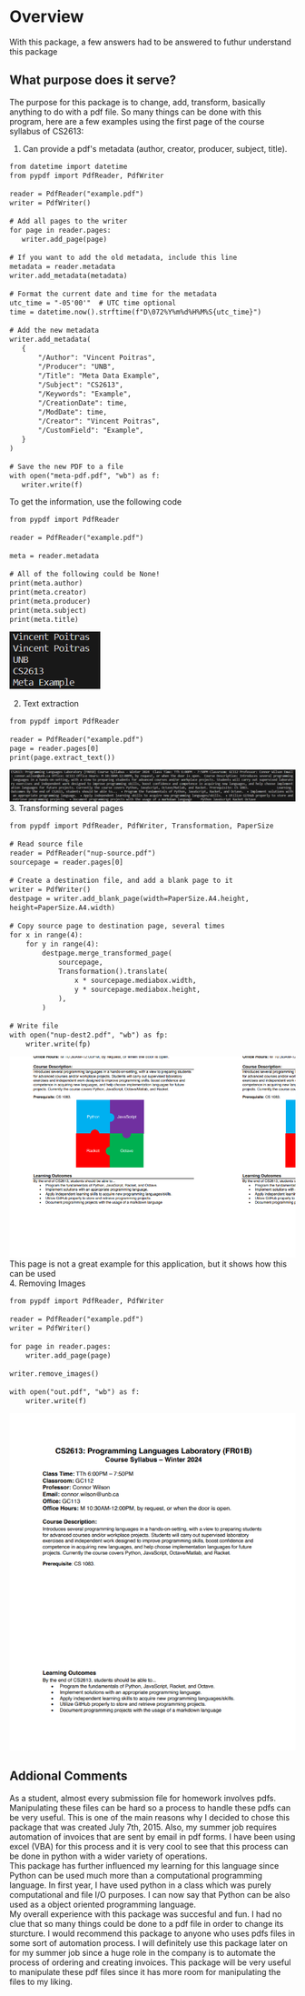 # Overview
With this package, a few answers had to be answered to futhur understand this package  

## What purpose does it serve?
The purpose for this package is to change, add, transform, basically anything to do with a pdf file. So many things can be done with this program, here are a few examples using the first page of the course syllabus of CS2613:  
1.  Can provide a pdf's metadata (author, creator, producer, subject, title).  
 ```
 from datetime import datetime
from pypdf import PdfReader, PdfWriter

reader = PdfReader("example.pdf")
writer = PdfWriter()

# Add all pages to the writer
for page in reader.pages:
    writer.add_page(page)

# If you want to add the old metadata, include this line
metadata = reader.metadata
writer.add_metadata(metadata)

# Format the current date and time for the metadata
utc_time = "-05'00'"  # UTC time optional
time = datetime.now().strftime(f"D\072%Y%m%d%H%M%S{utc_time}")

# Add the new metadata
writer.add_metadata(
    {
        "/Author": "Vincent Poitras",
        "/Producer": "UNB",
        "/Title": "Meta Data Example",
        "/Subject": "CS2613",
        "/Keywords": "Example",
        "/CreationDate": time,
        "/ModDate": time,
        "/Creator": "Vincent Poitras",
        "/CustomField": "Example",
    }
)

# Save the new PDF to a file
with open("meta-pdf.pdf", "wb") as f:
    writer.write(f)
```  
To get the information, use the following code
```
from pypdf import PdfReader

reader = PdfReader("example.pdf")

meta = reader.metadata

# All of the following could be None!
print(meta.author)
print(meta.creator)
print(meta.producer)
print(meta.subject)
print(meta.title)
```
![alt text](example1.png)

2.  Text extraction 
```
from pypdf import PdfReader

reader = PdfReader("example.pdf")
page = reader.pages[0]
print(page.extract_text())
```
![alt text](example2.png)  
3.  Transforming several pages  
```
from pypdf import PdfReader, PdfWriter, Transformation, PaperSize

# Read source file
reader = PdfReader("nup-source.pdf")
sourcepage = reader.pages[0]

# Create a destination file, and add a blank page to it
writer = PdfWriter()
destpage = writer.add_blank_page(width=PaperSize.A4.height, height=PaperSize.A4.width)

# Copy source page to destination page, several times
for x in range(4):
    for y in range(4):
        destpage.merge_transformed_page(
            sourcepage,
            Transformation().translate(
                x * sourcepage.mediabox.width,
                y * sourcepage.mediabox.height,
            ),
        )

# Write file
with open("nup-dest2.pdf", "wb") as fp:
    writer.write(fp)
```
![alt text](example3.png)  
This page is not a great example for this application, but it shows how this can be used  
4.  Removing Images
```
from pypdf import PdfReader, PdfWriter

reader = PdfReader("example.pdf")
writer = PdfWriter()

for page in reader.pages:
    writer.add_page(page)

writer.remove_images()

with open("out.pdf", "wb") as f:
    writer.write(f)
```
![alt text](example4.png)

## Addional Comments
As a student, almost every submission file for homework involves pdfs. Manipulating these files can be hard so a process to handle these pdfs can be very useful. This is one of the main reasons why I decided to chose this package that was created July 7th, 2015. Also, my summer job requires automation of invoices that are sent by email in pdf forms. I have been using excel (VBA) for this process and it is very cool to see that this process can be done in python with a wider variety of operations.  
This package has further influenced my learning for this language since Python can be used much more than a computational programming language. In first year, I have used python in a class which was purely computational and file I/O purposes. I can now say that Python can be also used as a object oriented programming language.  
My overall experience with this package was succesful and fun. I had no clue that so many things could be done to a pdf file in order to change its sturcture. I would recommend this package to anyone who uses pdfs files in some sort of automation process. I will definitely use this package later on for my summer job since a huge role in the company is to automate the process of ordering and creating invoices. This package will be very useful to manipulate these pdf files since it has more room for manipulating the files to my liking.